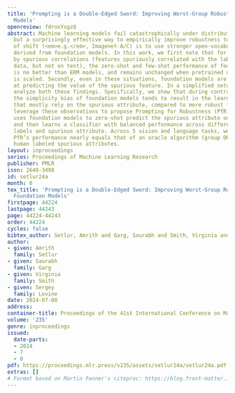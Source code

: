 ```yaml
---
title: 'Prompting is a Double-Edged Sword: Improving Worst-Group Robustness of Foundation
  Models'
openreview: fdroxYsgzQ
abstract: Machine learning models fail catastrophically under distribution shift,
  but a surprisingly effective way to empirically improve robustness to some types
  of shift (<em>e.g.</em>, Imagenet-A/C) is to use stronger open-vocabulary classifiers
  derived from foundation models. In this work, we first note that for shifts governed
  by spurious correlations (features spuriously correlated with the label on the training
  data, but not on test), the zero-shot and few-shot performance of foundation models
  is no better than ERM models, and remains unchanged when pretrained data/model size
  is scaled. Secondly, even in these situations, foundation models are quite accurate
  at predicting the value of the spurious feature. In a simplified setup, we theoretically
  analyze both these findings. Specifically, we show that during contrastive pretraining,
  the simplicity bias of foundation models tends to result in the learning of features
  that mostly rely on the spurious attribute, compared to more robust features. We
  leverage these observations to propose Prompting for Robustness (PfR) which first
  uses foundation models to zero-shot predict the spurious attribute on labeled examples,
  and then learns a classifier with balanced performance across different groups of
  labels and spurious attribute. Across 5 vision and language tasks, we show that
  PfR’s performance nearly equals that of an oracle algorithm (group DRO) that leverages
  human labeled spurious attributes.
layout: inproceedings
series: Proceedings of Machine Learning Research
publisher: PMLR
issn: 2640-3498
id: setlur24a
month: 0
tex_title: 'Prompting is a Double-Edged Sword: Improving Worst-Group Robustness of
  Foundation Models'
firstpage: 44224
lastpage: 44243
page: 44224-44243
order: 44224
cycles: false
bibtex_author: Setlur, Amrith and Garg, Saurabh and Smith, Virginia and Levine, Sergey
author:
- given: Amrith
  family: Setlur
- given: Saurabh
  family: Garg
- given: Virginia
  family: Smith
- given: Sergey
  family: Levine
date: 2024-07-08
address:
container-title: Proceedings of the 41st International Conference on Machine Learning
volume: '235'
genre: inproceedings
issued:
  date-parts:
  - 2024
  - 7
  - 8
pdf: https://proceedings.mlr.press/v235/assets/setlur24a/setlur24a.pdf
extras: []
# Format based on Martin Fenner's citeproc: https://blog.front-matter.io/posts/citeproc-yaml-for-bibliographies/
---
```

